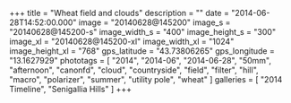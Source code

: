 +++
title = "Wheat field and clouds"
description = ""
date = "2014-06-28T14:52:00.000"
image = "20140628@145200"
image_s = "20140628@145200-s"
image_width_s = "400"
image_height_s = "300"
image_xl = "20140628@145200-xl"
image_width_xl = "1024"
image_height_xl = "768"
gps_latitude = "43.73806265"
gps_longitude = "13.1627929"
phototags = [ "2014", "2014-06", "2014-06-28", "50mm", "afternoon", "canonfd", "cloud", "countryside", "field", "filter", "hill", "macro", "polarizer", "summer", "utility pole", "wheat" ]
galleries = [ "2014 Timeline", "Senigallia Hills" ]
+++
